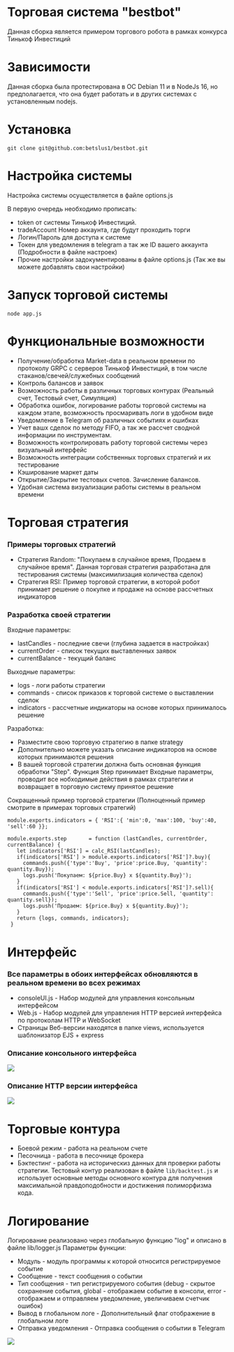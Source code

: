 # Торговая система "bestbot"
Данная сборка является примером торгового робота в рамках конкурса Тинькоф Инвестиций

# Зависимости
Данная сборка была протестирована в ОС Debian 11 и в NodeJs 16, но предполагается, что она будет работать и в других системах с установленным nodejs.

# Установка
`git clone git@github.com:betslus1/bestbot.git`

# Настройка системы
Настройка системы осуществляется в файле options.js

В первую очередь необходимо прописать:
- token от системы Тинькоф Инвестиций.
- tradeAccount Номер аккаунта, где будут проходить торги
- Логин/Пароль для доступа к системе
- Токен для уведомления в telegram а так же ID вашего аккаунта (Подробности в файле настроек)
- Прочие настройки задокументированы в файле options.js (Так же вы можете добавлять свои настройки)

# Запуск торговой системы
`node app.js`

# Функциональные возможности
- Получение/обработка Market-data в реальном времени по протоколу GRPC с серверов Тинькоф Инвестиций, в том числе стаканов/свечей/служебных сообщений
- Контроль балансов и заявок
- Возможность работы в различных торговых контурах (Реальный счет, Тестовый счет, Симуляция)
- Обработка ошибок, логирование работы торговой системы на каждом этапе, возможность просмаривать логи в удобном виде
- Уведомление в Telegram об различных событиях и ошибках
- Учет вашх сделок по методу FIFO, а так же рассчет сводной информации по инструментам.
- Возможность контролировать работу торговой системы через визуальный интерфейс
- Возможность интеграции собственных торговых стратегий и их тестирование
- Кэширование маркет даты
- Открытие/Закрытие тестовых счетов. Зачисление балансов.
- Удобная система визуализации работы системы в реальном времени

# Торговая стратегия
### Примеры торговых стратегий
- Стратегия Random: "Покупаем в случайное время, Продаем в случайное время". Данная торговая стратегия разработана для тестирования системы (максимилизация количества сделок)
- Стратегия RSI: Пример торговой стратегии, в которой робот принимает решение о покупке и продаже на основе рассчетных индикаторов

### Разработка своей стратегии
 Входные параметры: 
  - lastCandles - последние свечи (глубина задается в настройках)
  - currentOrder - список текущих выставленных заявок
  - currentBalance - текущий баланс
  
 Выходные параметры: 
  - logs - логи работы стратегии
  - commands - список приказов к торговой системе о выставлении сделок
  - indicators - рассчетные индикаторы на основе которых принималось решение

Разработка:
 - Разместите свою торговую стратегию в папке strategy
 - Дополнительно можете указать описание индикаторов на основе которых принимаются решения
 - В вашей торговой стратегии должна быть основная функция обработки "Step". Функция Step принимает Входные параметры, проводит все нобходимые действия в рамках стратегии и возвращает в торговую систему принятое решение

Сокращенный пример торговой стратегии (Полноценный пример смотрите в примерах торговых стратегий)
```
module.exports.indicators = { 'RSI':{ 'min':0, 'max':100, 'buy':40, 'sell':60 }};
  
module.exports.step       = function (lastCandles, currentOrder, currentBalance) {
   let indicators['RSI'] = calc_RSI(lastCandles);
   if(indicators['RSI'] > module.exports.indicators['RSI']?.buy){
     commands.push({'type':'Buy', 'price':price.Buy, 'quantity': quantity.Buy});
     logs.push('Покупаем: ${price.Buy} x ${quantity.Buy}');
   }
   if(indicators['RSI'] < module.exports.indicators['RSI']?.sell){
     commands.push({'type':'Sell', 'price':price.Sell, 'quantity': quantity.sell});
     logs.push('Продаем: ${price.Buy} x ${quantity.Buy}');
   }
   return {logs, commands, indicators};
 }
```

# Интерфейс 
### Все параметры в обоих интерфейсах обновляются в реальном времени во всех режимах
 - consoleUI.js - Набор модулей для управления консольным интерфейсом
 - Web.js - Набор модулей для управления HTTP версией интерфейса по протоколам HTTP и WebSocket
 - Страницы Веб-версии находятся в папке views, используется шаблонизатор EJS + express

### Описание консольного интерфейса
<img src="https://habrastorage.org/webt/m-/yg/ba/m-ygbazu4zidvqzgy3rcj-m1z08.png" />

### Описание HTTP версии интерфейса
<img src="https://habrastorage.org/webt/75/w8/i0/75w8i0ngcpnwk80e4eav_2otuaa.png" />

# Торговые контура
- Боевой режим - работа на реальном счете
- Песочница - работа в песочнице брокера
- Бэктестинг - работа на историческиз данных для проверки работы стратегии. Тестовый контур реализован в файле `lib/backtest.js` и использует основные методы основного контура для получения максимальной правдоподобности и достижения полиморфизма кода.

# Логирование
Логирование реализовано через глобальную функцию "log" и описано в файле lib/logger.js
Параметры функции:
- Модуль <String> - модуль программы к которой относится регистрируемое событие
- Сообщение <String>- текст сообщения о событии
- Тип сообщения - тип регистрируемого события (debug - скрытое сохранение события, global - отображаем событие в консоли, error - отображаем и отправляем уведомление, увеличиваем счетчик ошибок)
- Вывод в глобальном логе <bool> - Дополнительный флаг отображение в глобальном логе
- Отправка уведомления <bool> - Отправка сообщения о событии в Telegram

 <img src="https://habrastorage.org/webt/cq/mr/6g/cqmr6gk0nc1ywuvbvwvfewwru8s.png" />
